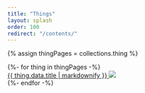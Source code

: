 ```yaml
---
title: "Things"
layout: splash
order: 100
redirect: "/contents/"
---
```


{% assign thingPages = collections.thing %}

<div class="pdf-thing-grid is-print-only">{%- for thing in thingPages -%}<div class="pdf-thing-grid__item">
<a href="#things-{{ thing.fileSlug }}">
<span class="pdf-thing-grid__item__title">{{ thing.data.title | markdownify }}</span>
<img class="pdf-thing-grid__item__thumbnail" src="_assets/images/figures/things/{{ thing.fileSlug }}.jpg" />
</a>
</div>{%- endfor -%}</div>